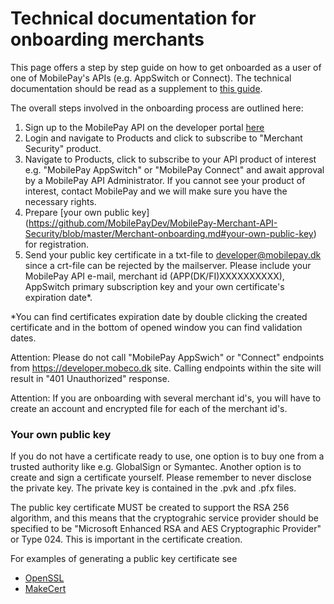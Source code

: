 ﻿# Technical documentation for onboarding merchants
This page offers a step by step guide on how to get onboarded as a user of one of MobilePay's APIs (e.g. AppSwitch or Connect). The technical documentation should be read as a supplement to [this guide](https://github.com/MobilePayDev/MobilePay-Merchant-API-Security/blob/master/Merchant%20-%20API%20communication.pptx).

The overall steps involved in the onboarding process are outlined here:

1.	Sign up to the MobilePay API on the developer portal [here](https://developer.mobeco.dk)
2.	Login and navigate to Products and click to subscribe to "Merchant Security" product.
3.	Navigate to Products, click to subscribe to your API product of interest e.g. "MobilePay AppSwitch" or "MobilePay Connect" and await approval by a MobilePay API Administrator. If you cannot see your product of interest, contact MobilePay and we will make sure you have the necessary rights.
4.	Prepare [your own public key] (https://github.com/MobilePayDev/MobilePay-Merchant-API-Security/blob/master/Merchant-onboarding.md#your-own-public-key) for registration.
5.	Send your public key certificate in a txt-file to developer@mobilepay.dk since a crt-file can be rejected by the mailserver. Please include your MobilePay API e-mail, merchant id (APP(DK/FI)XXXXXXXXXX), AppSwitch primary subscription key and your own certificate's expiration date*.

*You can find certificates expiration date by double clicking the created certificate and in the bottom of opened window you can find validation dates.

Attention: Please do not call "MobilePay AppSwich" or "Connect" endpoints from https://developer.mobeco.dk site. Calling endpoints within the site will result in "401 Unauthorized" response. 

Attention: If you are onboarding with several merchant id's, you will have to create an account and encrypted file for each of the merchant id's.

### Your own public key
If you do not have a certificate ready to use, one option is to buy one from a trusted authority like e.g. GlobalSign or Symantec. Another option is to create and sign a certificate yourself. Please remember to never disclose the private key. The private key is contained in the .pvk and .pfx files.

The public key certificate MUST be created to support the RSA 256 algorithm, and this means that the cryptograhic service provider should be specified to be "Microsoft Enhanced RSA and AES Cryptographic Provider" or Type 024. This is important in the certificate creation.

For examples of generating a public key certificate see
- [OpenSSL](https://github.com/MobilePayDev/MobilePay-Merchant-API-Security/blob/master/CreateCertificateExamples/OpenSSL.txt)
- [MakeCert](https://github.com/MobilePayDev/MobilePay-Merchant-API-Security/blob/master/CreateCertificateExamples/makeCert.cmd)
